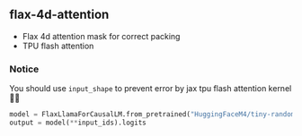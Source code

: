 ## flax-4d-attention

- Flax 4d attention mask for correct packing
- TPU flash attention

### Notice

You should use `input_shape` to prevent error by jax tpu flash attention kernel 🤗🤗
```python
model = FlaxLlamaForCausalLM.from_pretrained("HuggingFaceM4/tiny-random-LlamaForCausalLM", from_pt=True, dtype=jnp.bfloat16, input_shape=(1, 128))
output = model(**input_ids).logits
```